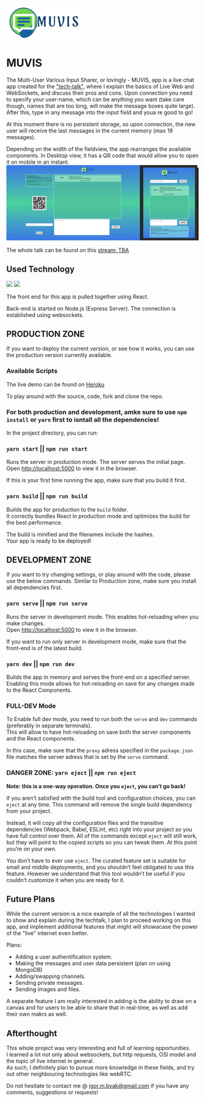 ![](./src/assets/logo_title.png)

# MUVIS

The Multi-User Various Input Sharer, or lovingly - MUVIS, app is a live chat app created for the ["tech-talk"](https://www.meetup.com/CodeChrysalis/events/266579089/), where I explain the basics of Live Web and WebSockets, and discuss their pros and cons.
Upon connection you need to specify your user-name, which can be anything you want (take care though, names that are too long, will make the message boxes quite large).
After this, type in any message into the input field and youa re good to go!

At this moment there is no persistent storage, so upon connection, the new user will receive the last messages in the current memory (max 19 messages).

Depending on the width of the fieldview, the app rearranges the available components.
In Desktop view, it has a QR code that would allow you to open it on mobile in an instant.
![](./src/assets/chat_views.png)

The whole talk can be found on this [stream: TBA]() 

## Used Technology

<img src ="https://upload.wikimedia.org/wikipedia/commons/thumb/a/a7/React-icon.svg/1200px-React-icon.svg.png" height=150px />
<img src ="https://miro.medium.com/max/2500/1*GrhjqPL9B8kK9837TRFv8Q.png" height=150px />

The front end for this app is pulled together using React.

Back-end is started on Node.js (Express Server). The connection is established using websockets. 


## PRODUCTION ZONE

If you want to deploy the current version, or see how it works, you can use the production version currently available.

### **Available Scripts**

The live demo can be found on [Heroku](https://muvischat.herokuapp.com/)

To play around with the source, code, fork and clone the repo.<br />

### For both production and development, amke sure to use `npm install` or `yarn` first to isntall all the dependencies!

In the project directory, you can run:

### `yarn start` || `npm run start`

Runs the server in production mode. The server serves the initial page.<br />
Open [http://localhost:5000](http://localhost:5000) to view it in the browser.

If this is your first time running the app, make sure that you build it first.<br />


### `yarn build` || `npm run build`

Builds the app for production to the `build` folder.<br />
It correctly bundles React in production mode and optimizes the build for the best performance.

The build is minified and the filenames include the hashes.<br />
Your app is ready to be deployed!

## DEVELOPMENT ZONE

If you want to try changing settings, or play around with the code, please use the below commands.
Similar to Production zone, make sure you install all dependencies first.

### `yarn serve` || `npm run serve`

Runs the server in development mode. This enables hot-reloading when you make changes.<br />
Open [http://localhost:5000](http://localhost:5000) to view it in the browser.

If you want to run only server in development mode, make sure that the front-end is of the latest build.

### `yarn dev` || `npm run dev`

Builds the app in memory and serves the front-end on a specified server.<br />
Enabling this mode allows for hot-reloading on save for any changes made to the React Components.

### FULL-DEV Mode

To Enable full dev mode, you need to run both the `serve` and `dev` commands (preferably in separate terminals). <br />
This will allow to have hot-reloading on save both the server components and the React components.

In this case, make sure that the `proxy` adress specified in the `package.json` file matches the server adress that is set by the `serve` command.

### DANGER ZONE: `yarn eject` || `npm run eject`

**Note: this is a one-way operation. Once you `eject`, you can’t go back!**

If you aren’t satisfied with the build tool and configuration choices, you can `eject` at any time. This command will remove the single build dependency from your project.

Instead, it will copy all the configuration files and the transitive dependencies (Webpack, Babel, ESLint, etc) right into your project so you have full control over them. All of the commands except `eject` will still work, but they will point to the copied scripts so you can tweak them. At this point you’re on your own.

You don’t have to ever use `eject`. The curated feature set is suitable for small and middle deployments, and you shouldn’t feel obligated to use this feature. However we understand that this tool wouldn’t be useful if you couldn’t customize it when you are ready for it.

## Future Plans

While the current version is a nice example of all the technologies I wanted to show and explain during the techtalk, I plan to proceed working on this app, and implement additional features that might will showacase the power of the "live" internet even better.

Plans:

 * Adding a user authentification system.
 * Making the messages and user data persistent (plan on using MongoDB)
 * Adding/swapping channels.
 * Sending private messages.
 * Sending images and files.

 A separate feature I am really interested in adding is the ability to draw on a canvas and for users to be able to share that in real-time, as well as add their own makrs as well.

## Afterthought

This whole project was very interesting and full of learning opportunities.<br />
I learned a lot not only about websockets, but http requests, OSI model and the topic of live internet in general.<br />
As such, I definitely plan to pursue more knowledge in these fields, and try out other neighbouring technologies like webRTC.

Do not hesitate to contact me @ igor.m.byak@gmail.com if you have any comments, suggestions or requests!